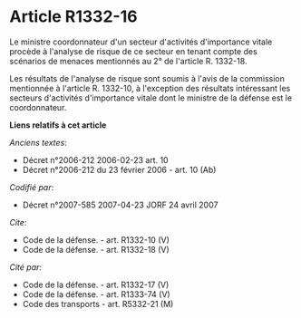 # Article R1332-16

Le ministre coordonnateur d'un secteur d'activités d'importance vitale procède à l'analyse de risque de ce secteur en tenant
compte des scénarios de menaces mentionnés au 2° de l'article R. 1332-18. 

Les résultats de l'analyse de risque sont soumis à l'avis de la commission mentionnée à l'article R. 1332-10, à l'exception
des résultats intéressant les secteurs d'activités d'importance vitale dont le ministre de la défense est le coordonnateur.

**Liens relatifs à cet article**

_Anciens textes_:

  - Décret n°2006-212 2006-02-23 art. 10
  - Décret n°2006-212 du 23 février 2006 - art. 10 (Ab)

_Codifié par_:

  - Décret n°2007-585 2007-04-23 JORF 24 avril 2007

_Cite_:

  - Code de la défense. - art. R1332-10 (V)
  - Code de la défense. - art. R1332-18 (V)

_Cité par_:

  - Code de la défense. - art. R1332-17 (V)
  - Code de la défense. - art. R1333-74 (V)
  - Code des transports - art. R5332-21 (M)
